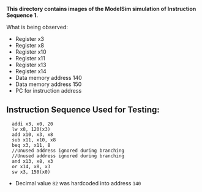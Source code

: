 **This directory contains images of the ModelSim simulation of Instruction Sequence 1.**

What is being observed:
 - Register x3
 - Register x8
 - Register x10
 - Register x11
 - Register x13
 - Register x14
 - Data memory address 140
 - Data memory address 150
 - PC for instruction address

## Instruction Sequence Used for Testing:
``` assembly
  addi x3, x0, 20
  lw x8, 120(x3)
  add x10, x3, x8
  sub x11, x10, x8
  beq x3, x11, 8
  //Unused address ignored during branching
  //Unused address ignored during branching
  and x13, x8, x3
  or x14, x8, x3
  sw x3, 150(x0)
 ```
  - Decimal value `82` was hardcoded into address `140`
  
